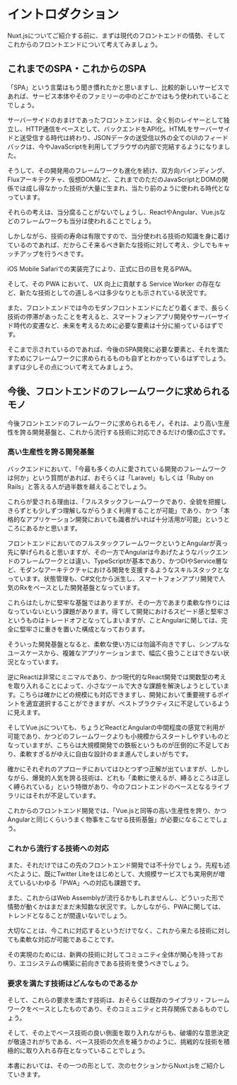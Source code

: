 # イントロダクション

Nuxt.jsについてご紹介する前に、まずは現代のフロントエンドの情勢、そしてこれからのフロントエンドについて考えてみましょう。

## これまでのSPA・これからのSPA

「SPA」という言葉はもう聞き慣れたかと思いますし、比較的新しいサービスであれば、サービス本体やそのファミリーの中のどこかではもう使われていることでしょう。

サーバーサイドのおまけであったフロントエンドは、全く別のレイヤーとして独立し、HTTP通信をベースとして、バックエンドをAPI化。HTMLをサーバーサイドと送受信する時代は終わり、JSONデータの送受信以外の全てのUIのフィードバックは、今やJavaScriptを利用してブラウザの内部で完結するようになりました。

そうして、その開発用のフレームワークも進化を続け、双方向バインディング、Fluxアーキテクチャ、仮想DOMなど、これまでのただのJavaScriptとDOMの関係では成し得なかった技術が大量に生まれ、当たり前のように使われる時代となっています。

それらの考えは、当分腐ることがないでしょうし、ReactやAngular、Vue.jsなどのフレームワークも当分は使われることでしょう。

しかしながら、技術の寿命は有限ですので、当分使われる技術の知識を身に着けているのであれば、だからこそ来るべき新たな技術に対して考え、少しでもキャッチアップを行うべきです。

iOS Mobile Safariでの実装完了により、正式に日の目を見るPWA。

そして、その PWA において、 UX 向上に貢献する Service Worker の存在など、新たな技術としての道しるべは多少なりとも示されている状況です。

また、フロントエンドでは今のモダンフロントエンドにたどり着くまで、長らく技術の停滞があったことを考えると、スマートフォンアプリ開発やサーバーサイド時代の変遷など、未来を考えるために必要な要素は十分に揃っているはずです。

そこまで示されているのであれば、今後のSPA開発に必要な要素と、それを満たすためにフレームワークに求められるものも自ずとわかっているはずでしょう。まずは少しその点について考えてみましょう。

## 今後、フロントエンドのフレームワークに求められるモノ

今後フロントエンドのフレームワークに求められるモノ。それは、より高い生産性を誇る開発基盤と、これから流行する技術に対応できるだけの懐の広さです。

### 高い生産性を誇る開発基盤

バックエンドにおいて、「今最も多くの人に愛されている開発のフレームワークは何か」という質問があれば、おそらくは「Laravel」もしくは「Ruby on Rails」と答える人が過半数を越えることでしょう。

これらが愛される理由は、「フルスタックフレームワークであり、全貌を把握しきらずとも少しずつ理解しながらうまく利用することが可能」であり、かつ「本格的なアプリケーション開発においても識者がいれば十分活用が可能」というところにあるかと思います。

フロントエンドにおいてのフルスタックフレームワークというとAngularが真っ先に挙げられると思いますが、その一方でAngularは今あげたようなバックエンドのフレームワークとは違い、TypeScriptが基本であり、かつDIやService層など、モダンなアーキテクチャにおける開発を支援するようなスキルスタックとなっています。状態管理も、C#文化から派生し、スマートフォンアプリ開発で人気のRxをベースとした開発基盤となっています。

これらはたしかに堅牢な基盤ではありますが、その一方であまり柔軟な作りにはなっていないという課題があります。得てして開発におけるスピード感と堅牢さというものはトレードオフとなってしまいますが、ことAngularに関しては、完全に堅牢さに重きを置いた構成となっております。

そういった開発基盤となると、柔軟な使い方には勿論不向きですし、シンプルなユースケースから、複雑なアプリケーションまで、幅広く扱うことはできない状況となっています。

逆にReactは非常にミニマルであり、かつ現代的なReact開発では関数型の考えを取り入れることによって、小さなツールで大きな課題を解決しようとしています。こちらは確かにどの規模にも対応できますし、開発において重要視するポイントを適宜選択することができますが、ベストプラクティスに不足しているように見えます。

そしてVue.jsについても、ちょうどReactとAngularの中間程度の感覚で利用が可能であり、かつどのフレームワークよりも小規模からスタートしやすいものとなっていますが、こちらは大規模開発での鉄板というものが圧倒的に不足しており、柔軟すぎるがゆえに自由な設計のまま進んでしまいがちです。

確かにそれぞれのアプローチにおいてはひとつずつ正解が出ていますが、しかしながら、爆発的人気を誇る技術は、どれも「柔軟に使えるが、縛るところは正しく縛られている」という特徴があり、今のフロントエンドのベースとなるライブラリにはそれが不足しています。

これからのフロントエンド開発では、「Vue.jsと同等の高い生産性を誇り、かつAngularと同じくらいうまく物事をこなせる技術基盤」が必要になることでしょう。

### これから流行する技術への対応

また、それだけではこの先のフロントエンド開発では不十分でしょう。先程も述べたように、既にTwitter Liteをはじめとして、大規模サービスでも実用例が増えているいわゆる「PWA」への対応も課題です。

また、これからはWeb Assemblyが流行るかもしれませんし、どういった形で情勢が動くかはまだまだ未知数な状況です。しかしながら、PWAに関しては、トレンドとなることが間違いないでしょう。

大切なことは、今これに対応するというだけでなく、これから来たる技術に対しても柔軟な対応が可能であることです。

その実現のためには、新興の技術に対してコミュニティ全体が関心を持っており、エコシステムの構築に前向きである技術を使うべきでしょう。

### 要求を満たす技術はどんなものであるか

そして、これらの要求を満たす技術は、おそらくは既存のライブラリ・フレームワークをベースとしたものであり、そのコミュニティと共存関係であるものでしょう。

そして、その上でベース技術の良い側面を取り入れながらも、破壊的な意思決定が敬遠されがちである、ベース技術の欠点を補うかのように、挑戦的な技術を積極的に取り入れる存在となっていることでしょう。

本書においては、その一つの形として、次のセクションからNuxt.jsをご紹介していきます。
